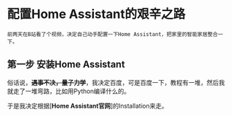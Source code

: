 # 配置**Home Assistant**的艰辛之路

    前两天在B站看了个视频，决定自己动手配置一下Home Assistant，把家里的智能家居整合一下。

## 第一步 **安装Home Assistant**

俗话说，**~~遇事不决，量子力学~~**，我决定百度，可是百度一下，教程有一堆，然后我就走了一堆弯路，比如用Python编译什么的。

于是我决定根据[**Home Assistant官网**]的Installation来走。